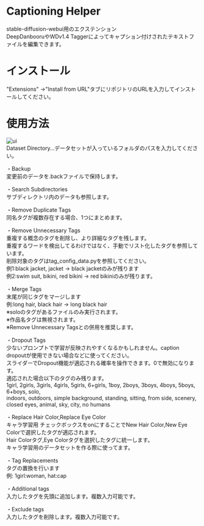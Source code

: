 # Captioning Helper
stable-diffusion-webui用のエクステンション  
DeepDanbooruやWDv1.4 Taggerによってキャプション付けされたテキストファイルを編集できます。  
# インストール
"Extensions" →"Install from URL"タブにリポジトリのURLを入力してインストールしてください。

# 使用方法  
![ui](https://user-images.githubusercontent.com/128453054/256229427-d4435b29-955d-45ab-825b-5de92ce60fc9.png)  
Dataset Directory…データセットが入っているフォルダのパスを入力してください。  
  
・Backup  
変更前のデータを.backファイルで保持します。  
  
・Search Subdirectories  
サブディレクトリ内のデータも参照します。  
  
・Remove Duplicate Tags  
同名タグが複数存在する場合、1つにまとめます。  

・Remove Unnecessary Tags  
重複する概念のタグを削除し、より詳細なタグを残します。  
重複するワードを検出してるわけではなく、手動でリスト化したタグを参照しています。  
削除対象のタグはtag_config_data.pyを参照してください。  
例1:black jacket, jacket → black jacketのみが残ります  
例2:swim suit, bikini, red bikini → red bikiniのみが残ります。  

・Merge Tags  
末尾が同じタグをマージします  
例:long hair, black hair → long black hair  
※soloのタグがあるファイルのみ実行されます。  
※作品名タグは無視されます。  
※Remove Unnecessary Tagsとの併用を推奨します。  

・Dropout Tags  
少ないプロンプトで学習が反映されやすくなるかもしれません。caption dropoutが使用できない場合などに使ってください。  
スライダーでDropout機能が適応される確率を操作できます。0で無効になります。  
適応された場合以下のタグのみ残ります。  
1girl, 2girls, 3girls, 4girls, 5girls, 6+girls, 1boy, 2boys, 3boys, 4boys, 5boys, 6+boys, solo,   
indoors, outdoors, simple background, standing, sitting, from side, scenery, closed eyes, animal, sky, city, no humans  

・Replace Hair Color,Replace Eye Color  
キャラ学習用
チェックボックスをonにすることでNew Hair Color,New Eye Colorで選択したタグが適応されます。  
Hair Colorタグ,Eye Colorタグを選択したタグに統一します。  
キャラ学習用のデータセットを作る際に使ってます。  

・Tag Replacements  
タグの置換を行います  
例: 1girl:woman, hat:cap  

・Additional tags  
入力したタグを先頭に追加します。複数入力可能です。  
  
・Exclude tags  
入力したタグを削除します。複数入力可能です。
